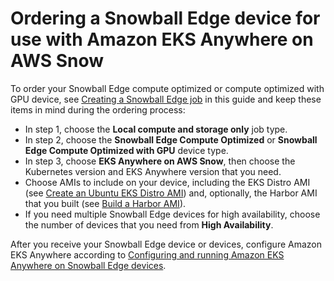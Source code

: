 # Ordering a Snowball Edge device for use with Amazon EKS Anywhere on AWS Snow<a name="order-sbe"></a>

To order your Snowball Edge compute optimized or compute optimized with GPU device, see [Creating a Snowball Edge job](create-job-common.md) in this guide and keep these items in mind during the ordering process:
+ In step 1, choose the **Local compute and storage only** job type\.
+ In step 2, choose the **Snowball Edge Compute Optimized** or **Snowball Edge Compute Optimized with GPU** device type\.
+ In step 3, choose **EKS Anywhere on AWS Snow**, then choose the Kubernetes version and EKS Anywhere version that you need\.
+ Choose AMIs to include on your device, including the EKS Distro AMI \(see [Create an Ubuntu EKS Distro AMI](eksa-gettingstarted.md#create-eksd-ami)\) and, optionally, the Harbor AMI that you built \(see [Build a Harbor AMI](eksa-gettingstarted.md#existing-private-registry)\)\.
+ If you need multiple Snowball Edge devices for high availability, choose the number of devices that you need from **High Availability**\.

After you receive your Snowball Edge device or devices, configure Amazon EKS Anywhere according to [Configuring and running Amazon EKS Anywhere on Snowball Edge devices](eksa-configuration.md)\.